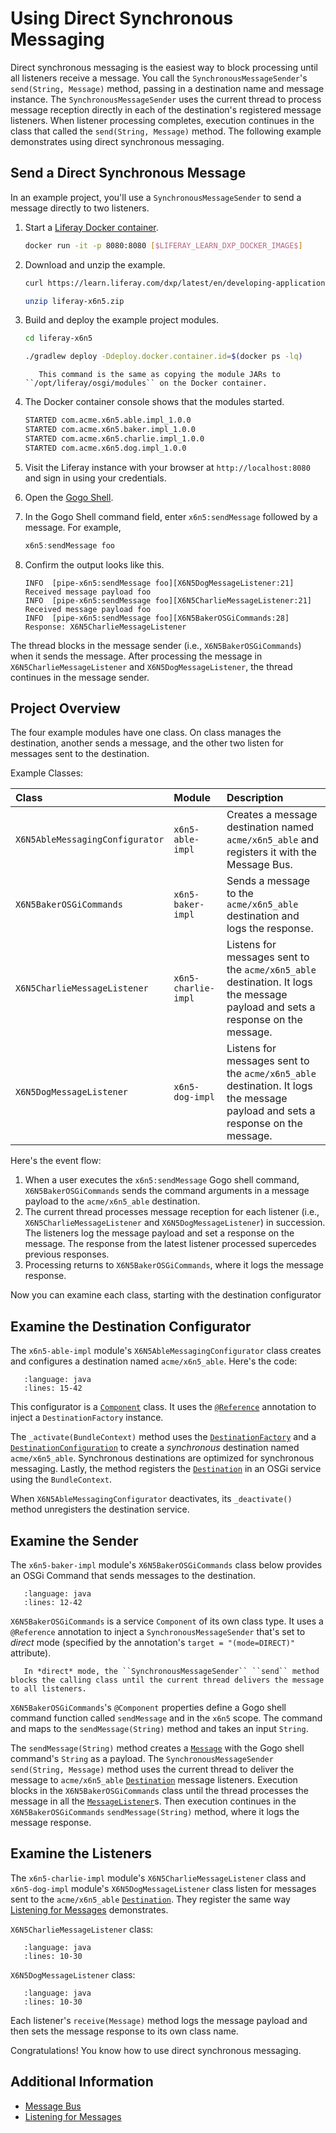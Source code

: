 # Using Direct Synchronous Messaging

Direct synchronous messaging is the easiest way to block processing until all listeners receive a message. You call the `SynchronousMessageSender`'s `send(String, Message)` method, passing in a destination name and message instance. The `SynchronousMessageSender` uses the current thread to process message reception directly in each of the destination's registered message listeners. When listener processing completes, execution continues in the class that called the `send(String, Message)` method. The following example demonstrates using direct synchronous messaging.

## Send a Direct Synchronous Message

In an example project, you'll use a `SynchronousMessageSender` to send a message directly to two listeners.

1. Start a [Liferay Docker container](../../../installation-and-upgrades/installing-liferay/using-liferay-docker-images/docker-container-basics.md).

    ```bash
    docker run -it -p 8080:8080 [$LIFERAY_LEARN_DXP_DOCKER_IMAGE$]
    ```

1. Download and unzip the example.

    ```bash
    curl https://learn.liferay.com/dxp/latest/en/developing-applications/core-frameworks/message-bus/liferay-x6n5.zip -O
    ```

    ```bash
    unzip liferay-x6n5.zip
    ```

1. Build and deploy the example project modules.

    ```bash
    cd liferay-x6n5
    ```

    ```bash
    ./gradlew deploy -Ddeploy.docker.container.id=$(docker ps -lq)
    ```

    ```note::
       This command is the same as copying the module JARs to ``/opt/liferay/osgi/modules`` on the Docker container.
    ```

1. The Docker container console shows that the modules started.

    ```bash
    STARTED com.acme.x6n5.able.impl_1.0.0
    STARTED com.acme.x6n5.baker.impl_1.0.0
    STARTED com.acme.x6n5.charlie.impl_1.0.0
    STARTED com.acme.x6n5.dog.impl_1.0.0
    ```

1. Visit the Liferay instance with your browser at `http://localhost:8080` and sign in using your credentials.

1. Open the [Gogo Shell](../../../liferay-internals/fundamentals/using-the-gogo-shell/using-the-gogo-shell.md).

1. In the Gogo Shell command field, enter `x6n5:sendMessage` followed by a message. For example,

    ```groovy
    x6n5:sendMessage foo
    ```

1. Confirm the output looks like this.

    ```
   INFO  [pipe-x6n5:sendMessage foo][X6N5DogMessageListener:21] Received message payload foo
   INFO  [pipe-x6n5:sendMessage foo][X6N5CharlieMessageListener:21] Received message payload foo
   INFO  [pipe-x6n5:sendMessage foo][X6N5BakerOSGiCommands:28] Response: X6N5CharlieMessageListener
    ```

The thread blocks in the message sender (i.e., `X6N5BakerOSGiCommands`) when it sends the message. After processing the message in `X6N5CharlieMessageListener` and `X6N5DogMessageListener`, the thread continues in the message sender.

## Project Overview

The four example modules have one class. On class manages the destination, another sends a message, and the other two listen for messages sent to the destination.

Example Classes:

| Class | Module | Description |
| :---- | :----- | :---------- |
| `X6N5AbleMessagingConfigurator` | `x6n5-able-impl` | Creates a message destination named `acme/x6n5_able` and registers it with the Message Bus. |
| `X6N5BakerOSGiCommands` | `x6n5-baker-impl` | Sends a message to the `acme/x6n5_able` destination and logs the response. |
| `X6N5CharlieMessageListener` | `x6n5-charlie-impl` | Listens for messages sent to the `acme/x6n5_able` destination. It logs the message payload and sets a response on the message. |
| `X6N5DogMessageListener` | `x6n5-dog-impl` |Listens for messages sent to the `acme/x6n5_able` destination. It logs the message payload and sets a response on the message. |

Here's the event flow:

1. When a user executes the `x6n5:sendMessage` Gogo shell command, `X6N5BakerOSGiCommands` sends the command arguments in a message payload to the `acme/x6n5_able` destination.
1. The current thread processes message reception for each listener (i.e., `X6N5CharlieMessageListener` and `X6N5DogMessageListener`) in succession. The listeners log the message payload and set a response on the message. The response from the latest listener processed supercedes previous responses.
1. Processing returns to `X6N5BakerOSGiCommands`, where it logs the message response.

Now you can examine each class, starting with the destination configurator 

## Examine the Destination Configurator

The `x6n5-able-impl` module's `X6N5AbleMessagingConfigurator` class creates and configures a destination named `acme/x6n5_able`. Here's the code:

```literalinclude:: ./using-direct-synchronous-messaging/resources/liferay-x6n5.zip/x6n5-able-impl/src/main/java/com/acme/x6n5/able/internal/messaging/X6N5AbleMessagingConfigurator.java
   :language: java
   :lines: 15-42
```

This configurator is a [`Component`](https://docs.osgi.org/javadoc/osgi.cmpn/7.0.0/org/osgi/service/component/annotations/Component.html) class. It uses the [`@Reference`](https://docs.osgi.org/javadoc/osgi.cmpn/7.0.0/org/osgi/service/component/annotations/Reference.html) annotation to inject a `DestinationFactory` instance.

The `_activate(BundleContext)` method uses the [`DestinationFactory`](https://github.com/liferay/liferay-portal/blob/[$LIFERAY_LEARN_PORTAL_GIT_TAG$]/portal-kernel/src/com/liferay/portal/kernel/messaging/DestinationFactory.java) and a [`DestinationConfiguration`](https://github.com/liferay/liferay-portal/blob/[$LIFERAY_LEARN_PORTAL_GIT_TAG$]/portal-kernel/src/com/liferay/portal/kernel/messaging/DestinationConfiguration.java) to create a *synchronous* destination named `acme/x6n5_able`. Synchronous destinations are optimized for synchronous messaging. Lastly, the method registers the [`Destination`](https://github.com/liferay/liferay-portal/blob/[$LIFERAY_LEARN_PORTAL_GIT_TAG$]/portal-kernel/src/com/liferay/portal/kernel/messaging/Destination.java) in an OSGi service using the `BundleContext`. 

When `X6N5AbleMessagingConfigurator` deactivates, its `_deactivate()` method unregisters the destination service.

## Examine the Sender

The `x6n5-baker-impl` module's `X6N5BakerOSGiCommands` class below provides an OSGi Command that sends messages to the destination.

```literalinclude:: ./using-direct-synchronous-messaging/resources/liferay-x6n5.zip/x6n5-baker-impl/src/main/java/com/acme/x6n5/baker/internal/osgi/commands/X6N5BakerOSGiCommands.java
   :language: java
   :lines: 12-42
```

`X6N5BakerOSGiCommands` is a service `Component` of its own class type. It uses a `@Reference` annotation to inject a `SynchronousMessageSender` that's set to *direct* mode (specified by the annotation's `target = "(mode=DIRECT)"` attribute). 

```note::
   In *direct* mode, the ``SynchronousMessageSender`` ``send`` method blocks the calling class until the current thread delivers the message to all listeners.
```

`X6N5BakerOSGiCommands`'s `@Component` properties define a Gogo shell command function called `sendMessage` and in the `x6n5` scope. The command and maps to the `sendMessage(String)` method and takes an input `String`.

The `sendMessage(String)` method creates a [`Message`](https://github.com/liferay/liferay-portal/blob/[$LIFERAY_LEARN_PORTAL_GIT_TAG$]/portal-kernel/src/com/liferay/portal/kernel/messaging/Message.java) with the Gogo shell command's `String` as a payload. The `SynchronousMessageSender` `send(String, Message)` method uses the current thread to deliver the message to `acme/x6n5_able` [`Destination`](https://github.com/liferay/liferay-portal/blob/[$LIFERAY_LEARN_PORTAL_GIT_TAG$]/portal-kernel/src/com/liferay/portal/kernel/messaging/Destination.java) message listeners. Execution blocks in the `X6N5BakerOSGiCommands` class until the thread processes the message in all the [`MessageListener`](https://github.com/liferay/liferay-portal/blob/[$LIFERAY_LEARN_PORTAL_GIT_TAG$]/portal-kernel/src/com/liferay/portal/kernel/messaging/MessageListener.java)s. Then execution continues in the `X6N5BakerOSGiCommands` `sendMessage(String)` method, where it logs the message response.

## Examine the Listeners

The `x6n5-charlie-impl` module's `X6N5CharlieMessageListener` class and `x6n5-dog-impl` module's `X6N5DogMessageListener` class listen for messages sent to the `acme/x6n5_able` [`Destination`](https://github.com/liferay/liferay-portal/blob/[$LIFERAY_LEARN_PORTAL_GIT_TAG$]/portal-kernel/src/com/liferay/portal/kernel/messaging/Destination.java). They register the same way [Listening for Messages](./listening-for-messages.md) demonstrates. 

`X6N5CharlieMessageListener` class:

```literalinclude:: ./using-direct-synchronous-messaging/resources/liferay-x6n5.zip/x6n5-charlie-impl/src/main/java/com/acme/x6n5/charlie/internal/messaging/X6N5CharlieMessageListener.java
   :language: java
   :lines: 10-30
```

`X6N5DogMessageListener` class:

```literalinclude:: ./using-direct-synchronous-messaging/resources/liferay-x6n5.zip/x6n5-dog-impl/src/main/java/com/acme/x6n5/dog/internal/messaging/X6N5DogMessageListener.java
   :language: java
   :lines: 10-30
```

Each listener's `receive(Message)` method logs the message payload and then sets the message response to its own class name.

Congratulations! You know how to use direct synchronous messaging.

## Additional Information

* [Message Bus](./message-bus.md)
* [Listening for Messages](./listening-for-messages.md)
